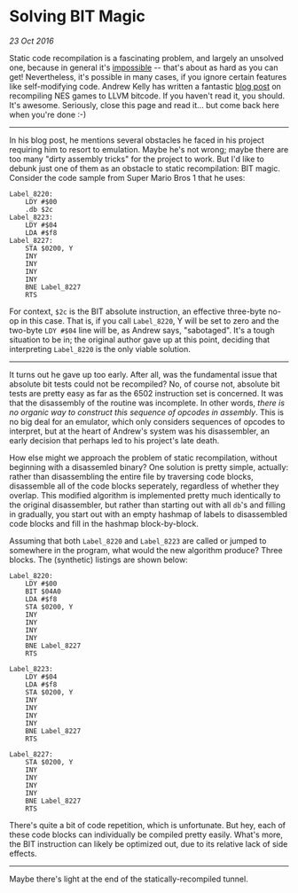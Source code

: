 Solving BIT Magic
==================
_23 Oct 2016_

Static code recompilation is a fascinating problem, and largely an unsolved one, because in general it's [impossible](https://en.wikipedia.org/wiki/Halting_problem) -- that's about as hard as you can get! Nevertheless, it's possible in many cases, if you ignore certain features like self-modifying code. Andrew Kelly has written a fantastic [blog post](http://andrewkelley.me/post/jamulator.html) on recompiling NES games to LLVM bitcode. If you haven't read it, you should. It's awesome. Seriously, close this page and read it... but come back here when you're done :-)

---

In his blog post, he mentions several obstacles he faced in his project requiring him to resort to emulation. Maybe he's not wrong; maybe there are too many "dirty assembly tricks" for the project to work. But I'd like to debunk just one of them as an obstacle to static recompilation: BIT magic. Consider the code sample from Super Mario Bros 1 that he uses:

    Label_8220:
        LDY #$00
        .db $2c
    Label_8223:
        LDY #$04
        LDA #$f8
    Label_8227:
        STA $0200, Y
        INY
        INY
        INY
        INY
        BNE Label_8227
        RTS

For context, `$2c` is the BIT absolute instruction, an effective three-byte no-op in this case. That is, if you call `Label_8220`, Y will be set to zero and the two-byte `LDY #$04` line will be, as Andrew says, "sabotaged". It's a tough situation to be in; the original author gave up at this point, deciding that interpreting `Label_8220` is the only viable solution.

---

It turns out he gave up too early. After all, was the fundamental issue that absolute bit tests could not be recompiled? No, of course not, absolute bit tests are pretty easy as far as the 6502 instruction set is concerned. It was that the disassembly of the routine was incomplete. In other words, _there is no organic way to construct this sequence of opcodes in assembly_. This is no big deal for an emulator, which only considers sequences of opcodes to interpret, but at the heart of Andrew's system was his disassembler, an early decision that perhaps led to his project's late death. 

How else might we approach the problem of static recompilation, without beginning with a disassemled binary? One solution is pretty simple, actually: rather than disassembling the entire file by traversing code blocks, disassemble all of the code blocks seperately, regardless of whether they overlap. This modified algorithm is implemented pretty much identically to the original disassembler, but rather than starting out with all `db`'s and filling in gradually, you start out with an empty hashmap of labels to disassembled code blocks and fill in the hashmap block-by-block.

Assuming that both `Label_8220` and `Label_8223` are called or jumped to somewhere in the program, what would the new algorithm produce? Three blocks. The (synthetic) listings are shown below:


    Label_8220:
        LDY #$00
        BIT $04A0
        LDA #$f8
        STA $0200, Y
        INY
        INY
        INY
        INY
        BNE Label_8227
        RTS
     
    Label_8223:
        LDY #$04
        LDA #$f8
        STA $0200, Y
        INY
        INY
        INY
        INY
        BNE Label_8227
        RTS

    Label_8227:
        STA $0200, Y
        INY
        INY
        INY
        INY
        BNE Label_8227
        RTS


There's quite a bit of code repetition, which is unfortunate. But hey, each of these code blocks can individually be compiled pretty easily. What's more, the BIT instruction can likely be optimized out, due to its relative lack of side effects.

---

Maybe there's light at the end of the statically-recompiled tunnel.
